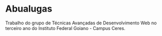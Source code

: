 # Abualugas
 Trabalho do grupo de Técnicas Avançadas de Desenvolvimento Web no terceiro ano do Instituto Federal Goiano - Campus Ceres.
